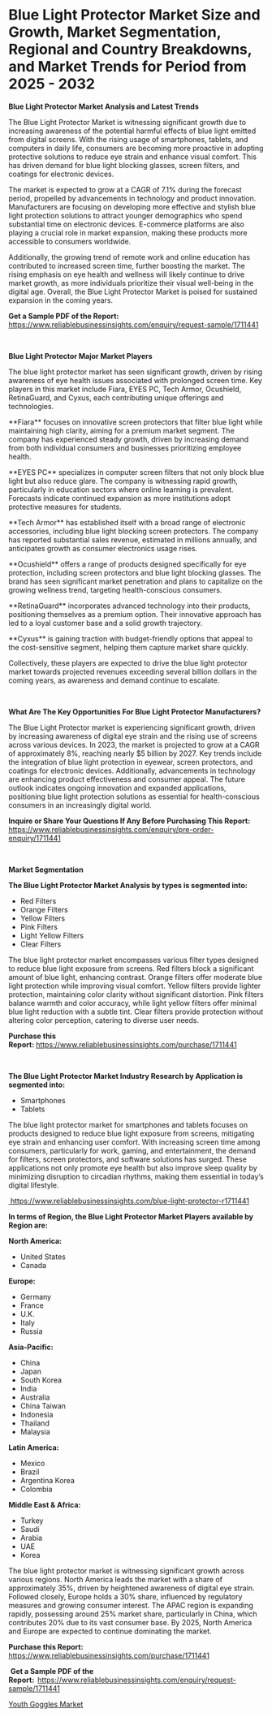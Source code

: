 <p><h1>Blue Light Protector Market Size and Growth, Market Segmentation, Regional and Country Breakdowns, and Market Trends for Period from 2025 -  2032</h1></p><p><strong>Blue Light Protector Market Analysis and Latest Trends</strong></p>
<p><p>The Blue Light Protector Market is witnessing significant growth due to increasing awareness of the potential harmful effects of blue light emitted from digital screens. With the rising usage of smartphones, tablets, and computers in daily life, consumers are becoming more proactive in adopting protective solutions to reduce eye strain and enhance visual comfort. This has driven demand for blue light blocking glasses, screen filters, and coatings for electronic devices. </p><p>The market is expected to grow at a CAGR of 7.1% during the forecast period, propelled by advancements in technology and product innovation. Manufacturers are focusing on developing more effective and stylish blue light protection solutions to attract younger demographics who spend substantial time on electronic devices. E-commerce platforms are also playing a crucial role in market expansion, making these products more accessible to consumers worldwide. </p><p>Additionally, the growing trend of remote work and online education has contributed to increased screen time, further boosting the market. The rising emphasis on eye health and wellness will likely continue to drive market growth, as more individuals prioritize their visual well-being in the digital age. Overall, the Blue Light Protector Market is poised for sustained expansion in the coming years.</p></p>
<p><strong>Get a Sample PDF of the Report:&nbsp;</strong> <a href="https://www.reliablebusinessinsights.com/enquiry/request-sample/1711441?utm_campaign=2440&utm_medium=2&utm_source=Github&utm_content=ia&utm_term=04042025&utm_id=blue-light-protector">https://www.reliablebusinessinsights.com/enquiry/request-sample/1711441</a></p>
<p>&nbsp;</p>
<p><strong>Blue Light Protector Major Market Players</strong></p>
<p><p>The blue light protector market has seen significant growth, driven by rising awareness of eye health issues associated with prolonged screen time. Key players in this market include Fiara, EYES PC, Tech Armor, Ocushield, RetinaGuard, and Cyxus, each contributing unique offerings and technologies.</p><p>**Fiara** focuses on innovative screen protectors that filter blue light while maintaining high clarity, aiming for a premium market segment. The company has experienced steady growth, driven by increasing demand from both individual consumers and businesses prioritizing employee health. </p><p>**EYES PC** specializes in computer screen filters that not only block blue light but also reduce glare. The company is witnessing rapid growth, particularly in education sectors where online learning is prevalent. Forecasts indicate continued expansion as more institutions adopt protective measures for students.</p><p>**Tech Armor** has established itself with a broad range of electronic accessories, including blue light blocking screen protectors. The company has reported substantial sales revenue, estimated in millions annually, and anticipates growth as consumer electronics usage rises.</p><p>**Ocushield** offers a range of products designed specifically for eye protection, including screen protectors and blue light blocking glasses. The brand has seen significant market penetration and plans to capitalize on the growing wellness trend, targeting health-conscious consumers.</p><p>**RetinaGuard** incorporates advanced technology into their products, positioning themselves as a premium option. Their innovative approach has led to a loyal customer base and a solid growth trajectory. </p><p>**Cyxus** is gaining traction with budget-friendly options that appeal to the cost-sensitive segment, helping them capture market share quickly.</p><p>Collectively, these players are expected to drive the blue light protector market towards projected revenues exceeding several billion dollars in the coming years, as awareness and demand continue to escalate.</p></p>
<p>&nbsp;</p>
<p><strong>What Are The Key Opportunities For Blue Light Protector Manufacturers?</strong></p>
<p><p>The Blue Light Protector market is experiencing significant growth, driven by increasing awareness of digital eye strain and the rising use of screens across various devices. In 2023, the market is projected to grow at a CAGR of approximately 8%, reaching nearly $5 billion by 2027. Key trends include the integration of blue light protection in eyewear, screen protectors, and coatings for electronic devices. Additionally, advancements in technology are enhancing product effectiveness and consumer appeal. The future outlook indicates ongoing innovation and expanded applications, positioning blue light protection solutions as essential for health-conscious consumers in an increasingly digital world.</p></p>
<p><strong>Inquire or Share Your Questions If Any Before Purchasing This Report:</strong> <a href="https://www.reliablebusinessinsights.com/enquiry/pre-order-enquiry/1711441?utm_campaign=2440&utm_medium=2&utm_source=Github&utm_content=ia&utm_term=04042025&utm_id=blue-light-protector">https://www.reliablebusinessinsights.com/enquiry/pre-order-enquiry/1711441</a></p>
<p>&nbsp;</p>
<p><strong>Market Segmentation</strong></p>
<p><strong>The Blue Light Protector Market Analysis by types is segmented into:</strong></p>
<p><ul><li>Red Filters</li><li>Orange Filters</li><li>Yellow Filters</li><li>Pink Filters</li><li>Light Yellow Filters</li><li>Clear Filters</li></ul></p>
<p><p>The blue light protector market encompasses various filter types designed to reduce blue light exposure from screens. Red filters block a significant amount of blue light, enhancing contrast. Orange filters offer moderate blue light protection while improving visual comfort. Yellow filters provide lighter protection, maintaining color clarity without significant distortion. Pink filters balance warmth and color accuracy, while light yellow filters offer minimal blue light reduction with a subtle tint. Clear filters provide protection without altering color perception, catering to diverse user needs.</p></p>
<p><strong>Purchase this Report:&nbsp;</strong><a href="https://www.reliablebusinessinsights.com/purchase/1711441?utm_campaign=2440&utm_medium=2&utm_source=Github&utm_content=ia&utm_term=04042025&utm_id=blue-light-protector">https://www.reliablebusinessinsights.com/purchase/1711441</a></p>
<p>&nbsp;</p>
<p><strong>The Blue Light Protector Market Industry Research by Application is segmented into:</strong></p>
<p><ul><li>Smartphones</li><li>Tablets</li></ul></p>
<p><p>The blue light protector market for smartphones and tablets focuses on products designed to reduce blue light exposure from screens, mitigating eye strain and enhancing user comfort. With increasing screen time among consumers, particularly for work, gaming, and entertainment, the demand for filters, screen protectors, and software solutions has surged. These applications not only promote eye health but also improve sleep quality by minimizing disruption to circadian rhythms, making them essential in today’s digital lifestyle.</p></p>
<p><a href="https://www.reliablebusinessinsights.com/blue-light-protector-r1711441?utm_campaign=2440&utm_medium=2&utm_source=Github&utm_content=ia&utm_term=04042025&utm_id=blue-light-protector">&nbsp;https://www.reliablebusinessinsights.com/blue-light-protector-r1711441</a></p>
<p><strong>In terms of Region, the Blue Light Protector Market Players available by Region are:</strong></p>
<p>
    <p> <strong> North America: </strong>
        <ul>
            <li>United States</li>
            <li>Canada</li>
        </ul>
        </p> 
    <p> <strong> Europe: </strong>
        <ul>
            <li>Germany</li>
            <li>France</li>
            <li>U.K.</li>
            <li>Italy</li>
            <li>Russia</li>
        </ul>
        </p> 
    <p> <strong> Asia-Pacific: </strong>
        <ul>
            <li>China</li>
            <li>Japan</li>
            <li>South Korea</li>
            <li>India</li>
            <li>Australia</li>
            <li>China Taiwan</li>
            <li>Indonesia</li>
            <li>Thailand</li>
            <li>Malaysia</li>
        </ul>
        </p> 
    <p> <strong> Latin America: </strong>
        <ul>
            <li>Mexico</li>
            <li>Brazil</li>
            <li>Argentina Korea</li>
            <li>Colombia</li>
        </ul>
        </p> 
    <p> <strong> Middle East & Africa: </strong>
        <ul>
            <li>Turkey</li>
            <li>Saudi</li>
            <li>Arabia</li>
            <li>UAE</li>
            <li>Korea</li>
        </ul>
    </p>
    </p>
<p><p>The blue light protector market is witnessing significant growth across various regions. North America leads the market with a share of approximately 35%, driven by heightened awareness of digital eye strain. Followed closely, Europe holds a 30% share, influenced by regulatory measures and growing consumer interest. The APAC region is expanding rapidly, possessing around 25% market share, particularly in China, which contributes 20% due to its vast consumer base. By 2025, North America and Europe are expected to continue dominating the market.</p></p>
<p><strong>Purchase this Report: </strong><a href="https://www.reliablebusinessinsights.com/purchase/1711441?utm_campaign=2440&utm_medium=2&utm_source=Github&utm_content=ia&utm_term=04042025&utm_id=blue-light-protector">https://www.reliablebusinessinsights.com/purchase/1711441</a></p>
<p>&nbsp;<strong>Get a Sample PDF of the Report:&nbsp;&nbsp;</strong><a href="https://www.reliablebusinessinsights.com/enquiry/request-sample/1711441?utm_campaign=2440&utm_medium=2&utm_source=Github&utm_content=ia&utm_term=04042025&utm_id=blue-light-protector">https://www.reliablebusinessinsights.com/enquiry/request-sample/1711441</a></p>
<p><strong></strong></p>
<p><p><a href="https://github.com/hillsmyung726/Market-Research-Report-List-1/blob/main/youth-goggles-market.md?utm_campaign=2440&utm_medium=2&utm_source=Github&utm_content=ia&utm_term=04042025&utm_id=blue-light-protector">Youth Goggles Market</a></p></p>